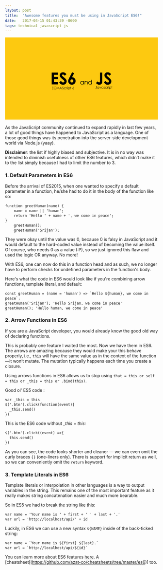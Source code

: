 ```yaml
---
layout: post
title:  "Awesome features you must be using in JavaScript ES6!"
date:   2017-04-15 01:43:39 -0600
tags: technical javascript js
---
```


<div class="image-wrap">
<div class="image-block">
    <img src="/images/js.png" alt="js">
</div>
</div>

As the JavaScript community continued to expand rapidly in last few years, a lot of good things have happened to JavaScript as a language. One of those good things was its penetration into the server-side development world via Node.js (yaay).

**Disclaimer**: the list if highly biased and subjective. It is in no way was intended to diminish usefulness of other ES6 features, which didn’t make it to the list simply because I had to limit the number to 3.


<h3> 1. Default Parameters in ES6 </h3>
Before the arrival of ES2015, when one wanted to specify a default parameter in a function, he/she had to do it in the body of the function like so:

```
function greetHuman(name) {
    name = name || 'human';
    return 'Hello ' + name + ', we come in peace';
}
    greetHuman();
    greetHuman('Srijan');
```

They were okay until the value was 0, because 0 is falsy in JavaScript and it would default to the hard-coded value instead of becoming the value itself. Of course, who needs 0 as a value (:P), so we just ignored this flaw and used the logic OR anyway. No more!

With ES6, one can now do this in a function head and as such, we no longer have to perform checks for undefined parameters in the function's body.

Here's what the code in ES6 would look like if you're combining arrow functions, template literal, and default:

```
const greetHuman = (name = 'human') => `Hello ${human}, we come in peace`;
greetHuman('Srijan'); 'Hello Srijan, we come in peace'
greetHuman(); 'Hello human, we come in peace'

```
<h3> 2. Arrow Functions in ES6 </h3>
If you are a JavaScript developer, you would already know the good old way of declaring functions.

This is probably one feature I waited the most. Now we have them in ES6. The arrows are amazing because they would make your this behave properly, i.e., `this` will have the same value as in the context of the function—it won’t mutate. The mutation typically happens each time you create a closure.

Using arrows functions in ES6 allows us to stop using `that = this or self = this or _this = this or .bind(this)`.

Good ol' ES5 code :
```
var _this = this
$('.btn').click(function(event){
  _this.send()
})
```

This is the ES6 code without *_this = this:*

```
$('.btn').click((event) =>{
  this.send()
})
```

As you can see, the code looks shorter and cleaner — we can even omit the curly braces ``{}`` (one-liners only). There is support for implicit return as well, so we can conveniently omit the `return` keyword.

<h3> 3. Template Literals in ES6 </h3>

Template literals or interpolation in other languages is a way to output variables in the string. This remains one of the most important feature as it really makes string concatenation easier and much more bearable.

So in ES5 we had to break the string like this:

```
var name = 'Your name is ' + first + ' ' + last + '.'
var url = 'http://localhost/api/' + id
```

Luckily, in ES6 we can use a new syntax ``${NAME}`` inside of the back-ticked string:

```
var name = `Your name is ${first} ${last}.`
var url = `http://localhost/api/${id}`
```

You can learn more about ES6 features [here](http://exploringjs.com/es6/). A [cheatsheet[(https://github.com/azat-co/cheatsheets/tree/master/es6)] too.
